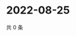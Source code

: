 # 2022-08-25

共 0 条

<!-- BEGIN WEIBO -->
<!-- 最后更新时间 Thu Aug 25 2022 14:31:32 GMT+0800 (China Standard Time) -->

<!-- END WEIBO -->
